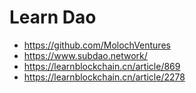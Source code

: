 # Learn Dao

- <https://github.com/MolochVentures>
- <https://www.subdao.network/>
- <https://learnblockchain.cn/article/869>
- <https://learnblockchain.cn/article/2278>
